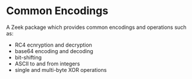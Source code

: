 Common Encodings
================

A Zeek package which provides common encodings and operations such as:
- RC4 ecnryption and decryption
- base64 encoding and decoding
- bit-shifting
- ASCII to and from integers
- single and multi-byte XOR operations
